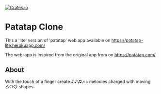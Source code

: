 
[![Crates.io](https://img.shields.io/crates/l/rustc-serialize.svg)](https://www.apache.org/licenses/LICENSE-2.0)

# Patatap Clone
This a 'lite' version of 'patatap' web app available on https://patatap-lite.herokuapp.com/

The web-app is inspired from the original app from on https://patatap.com/
## About
With the touch of a finger create ♪♪♫♬♭ melodies charged with moving △○◇ shapes.
